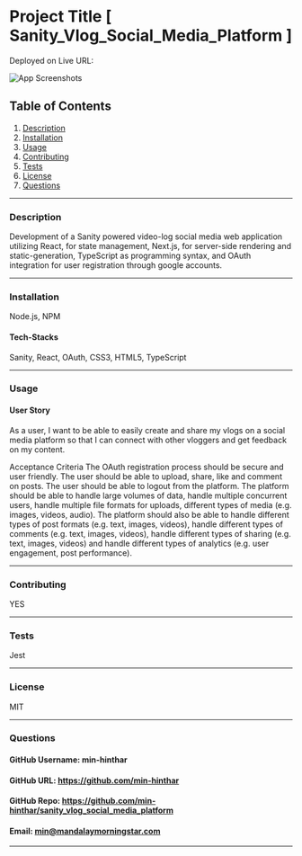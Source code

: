 # Project Title [ Sanity_Vlog_Social_Media_Platform ]

Deployed on  Live URL: 

![App Screenshots](./client/src/assets/)

## Table of Contents
1. [Description](#description)
2. [Installation](#installation)
3. [Usage](#usage)
4. [Contributing](#contributing)
5. [Tests](#tests)
6. [License](#license)
7. [Questions](#questions)

-----

### Description 
Development of a Sanity powered video-log social media web application utilizing React, for state management, Next.js, for server-side rendering and static-generation, TypeScript as programming syntax, and OAuth integration for user registration through google accounts.


-----

### Installation
Node.js, NPM


#### Tech-Stacks
Sanity, 
React, 
OAuth, 
CSS3, 
HTML5,
TypeScript


-----

### Usage 

#### User Story
As a user, I want to be able to easily create and share my vlogs on a social media platform so that I can connect with other vloggers and get feedback on my content.

Acceptance Criteria
The OAuth registration process should be secure and user friendly. 
The user should be able to upload, share, like and comment on posts. The user should be able to logout from the platform. 
The platform should be able to handle large volumes of data, handle multiple concurrent users, handle multiple file formats for uploads, different types of media (e.g. images, videos, audio).
The platform should also be able to handle different types of post formats (e.g. text, images, videos), handle different types of comments (e.g. text, images, videos), handle different types of sharing (e.g. text, images, videos) and handle different types of analytics (e.g. user engagement, post performance).

-----

### Contributing 
YES 

-----

### Tests 
Jest

-----

### License 
MIT 

-----

### Questions 

#### GitHub Username: min-hinthar 

#### GitHub URL: https://github.com/min-hinthar

#### GitHub Repo: https://github.com/min-hinthar/sanity_vlog_social_media_platform

#### Email: min@mandalaymorningstar.com

-----
